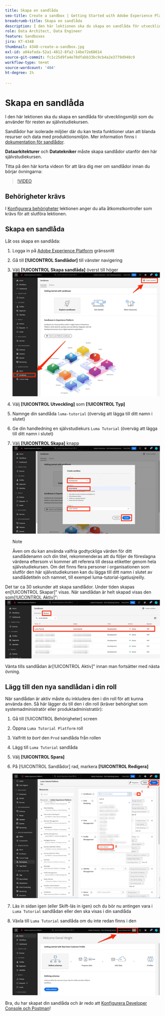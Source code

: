 ```yaml
---
title: Skapa en sandlåda
seo-title: Create a sandbox | Getting Started with Adobe Experience Platform for Data Architects and Data Engineers
breadcrumb-title: Skapa en sandlåda
description: I den här lektionen ska du skapa en sandlåda för utvecklingsmiljö som du kan använda för resten av självstudiekursen.
role: Data Architect, Data Engineer
feature: Sandboxes
jira: KT-4348
thumbnail: 4348-create-a-sandbox.jpg
exl-id: a04afada-52a1-4812-8fa2-14be72e68614
source-git-commit: fc1c25d9fa4e78dfabb33bc9cb4a2e3779d940c9
workflow-type: tm+mt
source-wordcount: '404'
ht-degree: 1%

---
```


# Skapa en sandlåda

<!--25min-->

I den här lektionen ska du skapa en sandlåda för utvecklingsmiljö som du använder för resten av självstudiekursen.

Sandlådor har isolerade miljöer där du kan testa funktioner utan att blanda resurser och data med produktionsmiljön. Mer information finns i [dokumentation för sandlådor](https://experienceleague.adobe.com/docs/experience-platform/sandbox/home.html?lang=sv).

**Dataarkitekturer** och **Datatekniker** måste skapa sandlådor utanför den här självstudiekursen.

Titta på den här korta videon för att lära dig mer om sandlådor innan du börjar övningarna:
>[!VIDEO](https://video.tv.adobe.com/v/29838/?quality=12&learn=on)

## Behörigheter krävs

I [Konfigurera behörigheter](configure-permissions.md) lektionen anger du alla åtkomstkontroller som krävs för att slutföra lektionen.

<!--
* Permission items **[!UICONTROL Sandbox Administration]** > **[!UICONTROL View Sandboxes]** and **[!UICONTROL Manage Sandboxes]**
* Permission item **[!UICONTROL Sandboxes]** > **[!UICONTROL Prod]**
* User-role access to the `Luma Tutorial Platform` product profile
* Admin-level access to the `Luma Tutorial Platform` product profile
-->

## Skapa en sandlåda

Låt oss skapa en sandlåda:

1. Logga in på [Adobe Experience Platform](https://experience.adobe.com/platform) gränssnitt
1. Gå till **[!UICONTROL Sandlådor]** till vänster navigering
1. Välj **[!UICONTROL Skapa sandlåda]** överst till höger
   ![Välj sandlådan Skapa](assets/sandbox-createSandbox.png)

1. Välj **[!UICONTROL Utveckling]** som **[!UICONTROL Typ]**
1. Namnge din sandlåda `luma-tutorial` (överväg att lägga till ditt namn i slutet)
1. Ge din handledning en självstudiekurs `Luma Tutorial` (överväg att lägga till ditt namn i slutet)
1. Välj **[!UICONTROL Skapa]** knapp
   ![Skapa din sandlåda](assets/sandbox-nameSandbox.png)
   >[!NOTE]
   >
   >Även om du kan använda valfria godtyckliga värden för ditt sandlådenamn och din titel, rekommenderas att du följer de föreslagna värdena eftersom vi kommer att referera till dessa etiketter genom hela självstudiekursen. Om det finns flera personer i organisationen som slutför den här självstudiekursen kan du lägga till ditt namn i slutet av sandlådetiteln och namnet, till exempel luma-tutorial-igatiusjreilly.

Det tar ca 30 sekunder att skapa sandlådor. Under tiden skapas en[!UICONTROL Skapar]&quot; visas. När sandlådan är helt skapad visas den som[!UICONTROL Aktiv]&quot;:
![Aktiv status](assets/sandbox-active.png)

Vänta tills sandlådan är[!UICONTROL Aktiv]&quot; innan man fortsätter med nästa övning.

## Lägg till den nya sandlådan i din roll

När sandlådan är aktiv måste du inkludera den i din roll för att kunna använda den. Så här lägger du till den i din roll (kräver behörighet som systemadministratör eller produktadministratör):

1. Gå till [!UICONTROL Behörigheter] screen
1. Öppna `Luma Tutorial Platform` roll
1. Valfritt _ta bort_ den `Prod` sandlåda från rollen
1. Lägg till `Luma Tutorial` sandlåda
1. Välj **[!UICONTROL Spara]**
1. På [!UICONTROL Sandlådor] rad, markera **[!UICONTROL Redigera]**

   ![Lägg till Luma-självstudiekursen](assets/sandbox-addLumaTutorial.png)

1. Läs in sidan igen (eller Skift-läs in igen) och du bör nu antingen vara i `Luma Tutorial` sandlådan eller den ska visas i din sandlåda
1. Växla till `Luma Tutorial` sandlåda om du inte redan finns i den

   ![Bekräfta sandlåda](assets/sandbox-confirmDropdown.png)

Bra, du har skapat din sandlåda och är redo att [Konfigurera Developer Console och Postman](set-up-developer-console-and-postman.md)!
